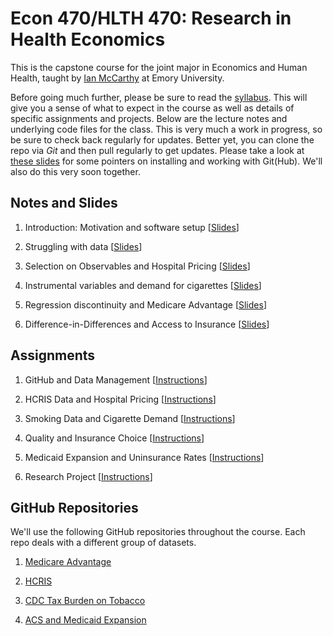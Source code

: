 # Econ 470/HLTH 470: Research in Health Economics

This is the capstone course for the joint major in Economics and Human Health, taught by [Ian McCarthy](http://ianmccarthy-econ.com) at Emory University. 

Before going much further, please be sure to read the [syllabus](Syllabus/Econ470-Syllabus.pdf). This will give you a sense of what to expect in the course as well as details of specific assignments and projects. Below are the lecture notes and underlying code files for the class. This is very much a work in progress, so be sure to check back regularly for updates. Better yet, you can clone the repo via *Git* and then pull regularly to get updates. Please take a look at [these slides](01-Introduction/01-Introduction.html) for some pointers on installing and working with Git(Hub). We'll also do this very soon together.


## Notes and Slides
1. Introduction: Motivation and software setup \[[Slides](01-Introduction/01-Introduction.html)\]

2. Struggling with data
\[[Slides](02-DataStruggles/02-DataStruggles.html)\]

3. Selection on Observables and Hospital Pricing
\[[Slides](03-Selection-HospitalPricing/03-Selection-HospitalPricing.html)\]

4. Instrumental variables and demand for cigarettes \[[Slides](04-IV-Smoking/04-IV-Smoking.html)\]

5. Regression discontinuity and Medicare Advantage \[[Slides](05-RD-MAQuality/05-RD-MAQuality.html)\]

6. Difference-in-Differences and Access to Insurance \[[Slides](06-DD-ACA/06-DD-ACA.html)\]


## Assignments
1. GitHub and Data Management \[[Instructions](assignments/hwk-01.html)\]

2. HCRIS Data and Hospital Pricing \[[Instructions](assignments/hwk-02.html)\]

3. Smoking Data and Cigarette Demand \[[Instructions](assignments/hwk-03.html)\]

4. Quality and Insurance Choice \[[Instructions](assignments/hwk-04.html)\]

5. Medicaid Expansion and Uninsurance Rates \[[Instructions](assignments/hwk-05.html)\]

6. Research Project \[[Instructions](assignments/project.html)\]

## GitHub Repositories
We'll use the following GitHub repositories throughout the course. Each repo deals with a different group of datasets.

1. [Medicare Advantage](https://github.com/imccart/Medicare-Advantage)

2. [HCRIS](https://github.com/imccart/HCRIS)

3. [CDC Tax Burden on Tobacco](https://github.com/imccart/CDC-Tobacco)

4. [ACS and Medicaid Expansion](https://github.com/imccart/Insurance-Access)